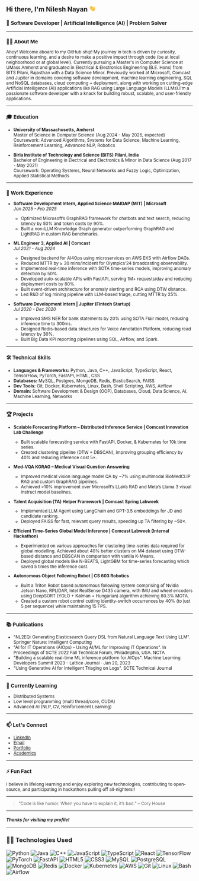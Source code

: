 <small>

## Hi there, I'm Nilesh Nayan <img src="https://raw.githubusercontent.com/ABSphreak/ABSphreak/master/gifs/Hi.gif" width="18px" alt="Hi!"/>

### 🚀 Software Developer | Artificial Intelligence (AI) | Problem Solver

---

### 👨‍💻 About Me

Ahoy! Welcome aboard to my GitHub ship! My journey in tech is driven by curiosity, continuous learning, and a desire to make a positive impact through code (be at local neighborhood or at global level). Currently pursuing a Master's in Computer Science at UMass Amherst and graduated in Electrical & Electronics Engineering (B.E. Hons) from BITS Pilani, Rajasthan with a Data Science Minor. Previously worked at Microsoft, Comcast and Jupiter in domains covering software development, machine learning engineering, SQL and NoSQL databases, cloud computing + deployment, along with working on cutting-edge Artificial Intelligence (AI) applications like RAG using Large Language Models (LLMs).I'm a passionate software developer with a knack for building robust, scalable, and user-friendly applications. 
 
---

### 🎓 Education

- **University of Massachusetts, Amherst**  
  Master of Science in Computer Science (Aug 2024 - May 2026, expected)  
  Coursework: Advanced Algorithms, Systems for Data Science, Machine Learning, Reinforcement Learning, Advanced NLP, Robotics

- **Birla Institute of Technology and Science (BITS) Pilani, India**  
  Bachelor of Engineering in Electrical and Electronics & Minor in Data Science (Aug 2017 - May 2021)  
  Coursework: Operating Systems, Neural Networks and Fuzzy Logic, Optimization, Applied Statistical Methods

---

### 💼 Work Experience

- **Software Development Intern, Applied Science MAIDAP (MIT) | Microsoft**  
  *Jan 2025 - Feb 2025*  
  - Optimized Microsoft’s GraphRAG framework for chatbots and text search, reducing latency by 50% and token costs by 90%.
  - Built a non-LLM Knowledge Graph generator outperforming GraphRAG and LightRAG in custom RAG benchmarks.

- **ML Engineer 3, Applied AI | Comcast**  
  *Jul 2021 - Aug 2024*  
  - Designed backend for AI4Ops using microservices on AWS EKS with Airflow DAGs.
  - Reduced MTTR by ≥ 30 mins/incident for Olympics’24 broadcasting observability.
  - Implemented real-time inference with SOTA time-series models, improving anomaly detection by 50%.
  - Developed auto-scalable APIs with FastAPI, serving 1M+ requests/day and reducing deployment costs by 80%.
  - Built event-driven architecture for anomaly alerting and RCA using DTW distance.
  - Led R&D of log mining pipeline with LLM-based triage, cutting MTTR by 25%.

- **Software Development Intern | Jupiter (Fintech Startup)**  
  *Jul 2020 - Dec 2020*  
  - Improved SMS NER for bank statements by 20% using SOTA Flair model, reducing inference time to 300ms.
  - Designed Redis-based data structures for Voice Annotation Platform, reducing read latency by 30%.
  - Built Big Data KPI reporting pipelines using SQL, Airflow, and Spark.

---

### 🛠️ Technical Skills

- **Languages & Frameworks:** Python, Java, C++, JavaScript, TypeScript, React, TensorFlow, PyTorch, FastAPI, HTML, CSS
- **Databases:** MySQL, Postgres, MongoDB, Redis, ElasticSearch, FAISS
- **Dev Tools:** Git, Docker, Kubernetes, Linux, Bash, Shell Scripting, AWS, Airflow
- **Domain:** Software Development & Design (OOP), Databases, Cloud, Data Science, AI, Machine Learning, Networks

---

### 🏆 Projects

- **Scalable Forecasting Platform – Distributed Inference Service | Comcast Innovation Lab Challenge**  
  - Built scalable forecasting service with FastAPI, Docker, & Kubernetes for 10k time series.
  - Created clustering pipeline (DTW + DBSCAN), improving grouping efficiency by 40% and reducing inference cost 5×.

- **Med-VQA KGRAG – Medical Visual Question Answering**  
  - Improved medical vision language model QA by ~7% using multimodal BioMedCLIP RAG and custom GraphRAG pipelines.
  - Achieved >10% improvement over Microsoft’s LLaVa RAD and Meta’s Llama 3 visual instruct model baselines.

- **Talent Acquisition (TA) Helper Framework | Comcast Spring Labweek**  
  - Implemented LLM Agent using LangChain and GPT-3.5 embeddings for JD and candidate ranking.
  - Deployed FAISS for fast, relevant query results, speeding up TA filtering by ~50×.

- **Efficient Time-Series Global Model Inference | Comcast Labweek (Internal Hackathon)**  
  - Experimented on various approaches for clustering time-series data required for global modelling. Achieved about 40%
    better clusters on M4 dataset using DTW-based distance and DBSCAN in comparison with vanilla K-Means.
  - Deployed global models like N-BEATS, LightGBM for time-series forecasting which saved 5 times the inference cost.

- **Autonomous Object Following Robot | CS 603 Robotics**  
  - Built a Triton Robot based autonomous following system comprising of Nvidia Jetson Nano, RPLIDAR, Intel RealSense D435
    camera, with IMU and wheel encoders using DeepSORT (YOLO + Kalman + Hungarian) algorithm achieving 80.3% MOTA.
  - Created a custom robot control cutting identity-switch occurrences by 40% (to just 5 per sequence) while maintaining 15 FPS.

---

### 📚 Publications

- "NL2EQ: Generating Elasticsearch Query DSL from Natural Language Text Using LLM". Springer Nature: Intelligent Computing
- "AI for IT Operations (AIOps) - Using AI/ML for Improving IT Operations". In Proceedings of SCTE 2022 Fall Technical Forum, Philadelphia, USA. NCTA
- "Building a scalable real-time ML inference platform for AIOps". Machine Learning Developers Summit 2023 - Lattice Journal · Jan 20, 2023
- "Using Generative AI for Intelligent Triaging on Logs". SCTE Technical Journal

---

### 🌱 Currently Learning

- Distributed Systems
- Low level programming (multi thread/core, CUDA)
- Advanced AI (NLP, CV, Reinforcement Learning)

---

### 📫 Let's Connect

- [LinkedIn](https://www.linkedin.com/in/nilesh-nayan/)
- [Email](mailto:nayan.nilesh@gmail.com)
- [Portfolio](https://nilesh-nayan-portfolio.netlify.app/)
- [Academics](https://nnn007.github.io/)

---

### ⚡ Fun Fact

I believe in lifelong learning and enjoy exploring new technologies, contributing to open-source, and participating in hackathons pulling off all-nighters!!

---

> “Code is like humor. When you have to explain it, it’s bad.” – Cory House

---

**_Thanks for visiting my profile!_** 
</small>

---

### 👨‍💻 Technologies Used
<p align="left">
  <img src="https://cdn.jsdelivr.net/gh/devicons/devicon/icons/python/python-original.svg" width="40" alt="Python"/>
  <img src="https://cdn.jsdelivr.net/gh/devicons/devicon/icons/java/java-original.svg" width="40" alt="Java"/>
  <img src="https://cdn.jsdelivr.net/gh/devicons/devicon/icons/cplusplus/cplusplus-original.svg" width="40" alt="C++"/>
  <img src="https://cdn.jsdelivr.net/gh/devicons/devicon/icons/javascript/javascript-original.svg" width="40" alt="JavaScript"/>
  <img src="https://cdn.jsdelivr.net/gh/devicons/devicon/icons/typescript/typescript-original.svg" width="40" alt="TypeScript"/>
  <img src="https://cdn.jsdelivr.net/gh/devicons/devicon/icons/react/react-original.svg" width="40" alt="React"/>
  <img src="https://cdn.jsdelivr.net/gh/devicons/devicon/icons/tensorflow/tensorflow-original.svg" width="40" alt="TensorFlow"/>
  <img src="https://cdn.jsdelivr.net/gh/devicons/devicon/icons/pytorch/pytorch-original.svg" width="40" alt="PyTorch"/>
  <img src="https://cdn.jsdelivr.net/gh/devicons/devicon/icons/fastapi/fastapi-original.svg" width="40" alt="FastAPI"/>
  <img src="https://cdn.jsdelivr.net/gh/devicons/devicon/icons/html5/html5-original.svg" width="40" alt="HTML5"/>
  <img src="https://cdn.jsdelivr.net/gh/devicons/devicon/icons/css3/css3-original.svg" width="40" alt="CSS3"/>
  <img src="https://cdn.jsdelivr.net/gh/devicons/devicon/icons/mysql/mysql-original.svg" width="40" alt="MySQL"/>
  <img src="https://cdn.jsdelivr.net/gh/devicons/devicon/icons/postgresql/postgresql-original.svg" width="40" alt="PostgreSQL"/>
  <img src="https://cdn.jsdelivr.net/gh/devicons/devicon/icons/mongodb/mongodb-original.svg" width="40" alt="MongoDB"/>
  <img src="https://cdn.jsdelivr.net/gh/devicons/devicon/icons/redis/redis-original.svg" width="40" alt="Redis"/>
  <img src="https://cdn.jsdelivr.net/gh/devicons/devicon/icons/docker/docker-original.svg" width="40" alt="Docker"/>
  <img src="https://cdn.jsdelivr.net/gh/devicons/devicon/icons/kubernetes/kubernetes-plain.svg" width="40" alt="Kubernetes"/>
  <img src="https://upload.wikimedia.org/wikipedia/commons/thumb/9/93/Amazon_Web_Services_Logo.svg/768px-Amazon_Web_Services_Logo.svg.png" width="40" alt="AWS"/>
  <img src="https://cdn.jsdelivr.net/gh/devicons/devicon/icons/git/git-original.svg" width="40" alt="Git"/>
  <img src="https://cdn.jsdelivr.net/gh/devicons/devicon/icons/linux/linux-original.svg" width="40" alt="Linux"/>
  <img src="https://cdn.jsdelivr.net/gh/devicons/devicon/icons/bash/bash-original.svg" width="40" alt="Bash"/>
  <img src="https://icon.icepanel.io/Technology/svg/Apache-Airflow.svg" width="40" alt="Airflow"/>
</p> 
